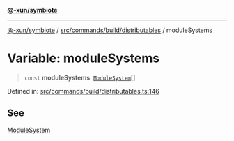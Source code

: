 [**@-xun/symbiote**](../../../../../README.md)

***

[@-xun/symbiote](../../../../../README.md) / [src/commands/build/distributables](../README.md) / moduleSystems

# Variable: moduleSystems

> `const` **moduleSystems**: [`ModuleSystem`](../enumerations/ModuleSystem.md)[]

Defined in: [src/commands/build/distributables.ts:146](https://github.com/Xunnamius/symbiote/blob/5a6b8fdd6bad1753f065e8a0fabc20b629cd4120/src/commands/build/distributables.ts#L146)

## See

[ModuleSystem](../enumerations/ModuleSystem.md)

